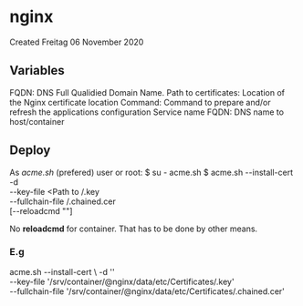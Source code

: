 # nginx
Created Freitag 06 November 2020

Variables
---------
FQDN:			DNS Full Qualidied Domain Name.
Path to certificates:	Location of the Nginx certificate location
Command:		Command to prepare and/or refresh the applications configuration
Service name FQDN:	DNS name to host/container

Deploy
------
As *acme.sh* (prefered) user or root:
$ su - acme.sh
$ acme.sh --install-cert \
-d <FQDN> \
--key-file <Path to <certificates>/<FQDN>.key \
--fullchain-file <certificates>/<FQDN>.chained.cer \
[--reloadcmd "<Command>"]

No **reloadcmd** for container. That has to be done by other means.

### E.g
acme.sh --install-cert \ 
-d '<Service name FQDN>' \
--key-file '/srv/container/@nginx/data/etc/Certificates/<Service name FQDN>.key' \
--fullchain-file '/srv/container/@nginx/data/etc/Certificates/<Service name FQDN>.chained.cer'


